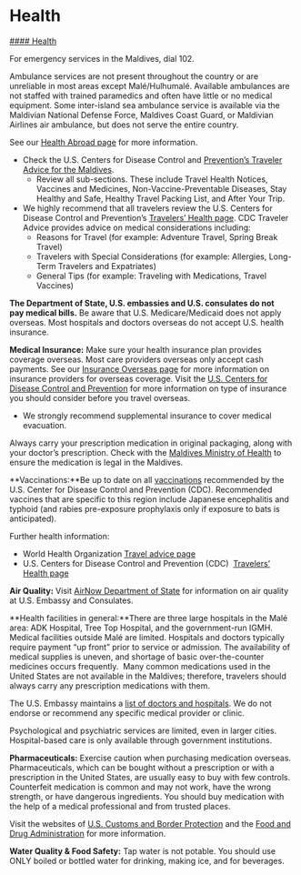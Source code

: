 # Health

[#### Health](javascript:void(0); "Health")

For emergency services in the Maldives, dial 102.

Ambulance services are not present throughout the country or are unreliable in most areas except Malé/Hulhumalé. Available ambulances are not staffed with trained paramedics and often have little or no medical equipment. Some inter-island sea ambulance service is available via the Maldivian National Defense Force, Maldives Coast Guard, or Maldivian Airlines air ambulance, but does not serve the entire country.

See our [Health Abroad page](https://travel.state.gov/content/travel/en/international-travel/before-you-go/your-health-abroad.html) for more information.

* Check the U.S. Centers for Disease Control and [Prevention’s Traveler Advice for the Maldives](https://wwwnc.cdc.gov/travel/destinations/traveler/none/maldives).
  + Review all sub-sections. These include Travel Health Notices, Vaccines and Medicines, Non-Vaccine-Preventable Diseases, Stay Healthy and Safe, Healthy Travel Packing List, and After Your Trip.
* We highly recommend that all travelers review the U.S. Centers for Disease Control and Prevention’s [Travelers’ Health page](https://wwwnc.cdc.gov/travel/page/traveler-information-center). CDC Traveler Advice provides advice on medical considerations including:
  + Reasons for Travel (for example: Adventure Travel, Spring Break Travel)
  + Travelers with Special Considerations (for example: Allergies, Long-Term Travelers and Expatriates)
  + General Tips (for example: Traveling with Medications, Travel Vaccines)

**The Department of State, U.S. embassies and U.S. consulates do not pay medical bills.** Be aware that U.S. Medicare/Medicaid does not apply overseas. Most hospitals and doctors overseas do not accept U.S. health insurance.

**Medical Insurance:** Make sure your health insurance plan provides coverage overseas. Most care providers overseas only accept cash payments. See our [Insurance Overseas page](https://travel.state.gov/content/travel/en/international-travel/before-you-go/your-health-abroad/Insurance_Coverage_Overseas.html?cq_ck=1708701048867) for more information on insurance providers for overseas coverage. Visit the [U.S. Centers for Disease Control and Prevention](https://wwwnc.cdc.gov/travel/page/insurance) for more information on type of insurance you should consider before you travel overseas.

* We strongly recommend supplemental insurance to cover medical evacuation.

Always carry your prescription medication in original packaging, along with your doctor’s prescription. Check with the [Maldives Ministry of Health](https://health.gov.mv/en) to ensure the medication is legal in the Maldives.

**Vaccinations:**Be up to date on all [vaccinations](https://travel.state.gov/content/travel/en/international-travel/International-Travel-Country-Information-Pages/Maldives.html#ExternalPopup) recommended by the U.S. Center for Disease Control and Prevention (CDC). Recommended vaccines that are specific to this region include Japanese encephalitis and typhoid (and rabies pre-exposure prophylaxis only if exposure to bats is anticipated).

Further health information:

* World Health Organization [Travel advice page](https://www.who.int/travel-advice)
* U.S. Centers for Disease Control and Prevention (CDC)  [Travelers’ Health page](https://wwwnc.cdc.gov/travel/destinations/list)

**Air Quality:** Visit [AirNow Department of State](https://www.airnow.gov/) for information on air quality at U.S. Embassy and Consulates.

**Health facilities in general:**There are three large hospitals in the Malé area: ADK Hospital, Tree Top Hospital, and the government-run IGMH. Medical facilities outside Malé are limited. Hospitals and doctors typically require payment “up front” prior to service or admission. The availability of medical supplies is uneven, and shortage of basic over-the-counter medicines occurs frequently.  Many common medications used in the United States are not available in the Maldives; therefore, travelers should always carry any prescription medications with them.

The U.S. Embassy maintains a [list of doctors and hospitals](https://lk.usembassy.gov/medical-assistance/). We do not endorse or recommend any specific medical provider or clinic.

Psychological and psychiatric services are limited, even in larger cities. Hospital-based care is only available through government institutions.

**Pharmaceuticals:** Exercise caution when purchasing medication overseas. Pharmaceuticals, which can be bought without a prescription or with a prescription in the United States, are usually easy to buy with few controls.  Counterfeit medication is common and may not work, have the wrong strength, or have dangerous ingredients. You should buy medication with the help of a medical professional and from trusted places.

Visit the websites of [U.S. Customs and Border Protection](https://www.cbp.gov/travel/us-citizens/know-before-you-go/prohibited-and-restricted-items) and the [Food and Drug Administration](https://www.fda.gov/drugs/fda-drug-info-rounds-video/traveling-prescription-medications) for more information.

**Water Quality & Food Safety:** Tap water is not potable. You should use ONLY boiled or bottled water for drinking, making ice, and for beverages.